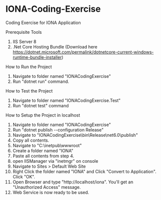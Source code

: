 # IONA-Coding-Exercise
Coding Exercise for IONA Application

Prerequisite Tools
1. IIS Server 8
2. .Net Core Hosting Bundle (Download here https://dotnet.microsoft.com/permalink/dotnetcore-current-windows-runtime-bundle-installer)

How to Run the Project
1. Navigate to folder named "IONACodingExercise"
2. Run "dotnet run" command.

How to Test the Project
1. Navigate to folder named "IONACodingExercise.Test"
2. Run "dotnet test" command

How to Setup the Project in localhost
1. Navigate to folder named "IONACodingExercise"
2. Run "dotnet publish --configuration Release"
3. Navigate to "IONACodingExercise\bin\Release\net6.0\publish"
4. Copy all contents.
5. Navigate to "C:\inetpub\wwwroot\"
6. Create a folder named "IONA"
7. Paste all contents from step 4.
8. open IISManager via "inetmgr" on console
9. Navigate to Sites > Default Web Site
10. Right Click the folder named "IONA" and Click "Convert to Application". Click "OK".
11. Open Browser and type "http://localhost/iona". You'll get an "Unauthorized Access" message.
12. Web Service is now ready to be used.
